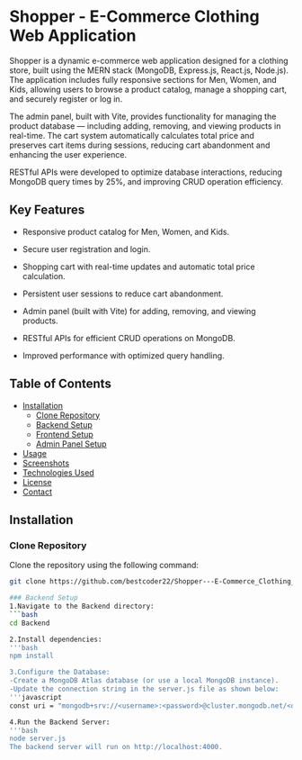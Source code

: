 # Shopper - E-Commerce Clothing Web Application
Shopper is a dynamic e-commerce web application designed for a clothing store, built using the MERN stack (MongoDB, Express.js, React.js, Node.js). The application includes fully responsive sections for Men, Women, and Kids, allowing users to browse a product catalog, manage a shopping cart, and securely register or log in.

The admin panel, built with Vite, provides functionality for managing the product database — including adding, removing, and viewing products in real-time. The cart system automatically calculates total price and preserves cart items during sessions, reducing cart abandonment and enhancing the user experience.

RESTful APIs were developed to optimize database interactions, reducing MongoDB query times by 25%, and improving CRUD operation efficiency.

## Key Features
- Responsive product catalog for Men, Women, and Kids.

- Secure user registration and login.

- Shopping cart with real-time updates and automatic total price calculation.

- Persistent user sessions to reduce cart abandonment.

- Admin panel (built with Vite) for adding, removing, and viewing products.

- RESTful APIs for efficient CRUD operations on MongoDB.

- Improved performance with optimized query handling.

## Table of Contents


- [Installation](#installation)
  - [Clone Repository](#clone-repository)
  - [Backend Setup](#backend-setup)
  - [Frontend Setup](#frontend-setup)
  - [Admin Panel Setup](#admin-panel-setup)
- [Usage](#usage)
- [Screenshots](#screenshots)
- [Technologies Used](#technologies-used)
- [License](#license)
- [Contact](#contact)

## Installation

### Clone Repository
Clone the repository using the following command:
```bash
git clone https://github.com/bestcoder22/Shopper---E-Commerce_Clothing_Web_Application.git

### Backend Setup
1.Navigate to the Backend directory:
```bash
cd Backend

2.Install dependencies:
'''bash
npm install

3.Configure the Database:
-Create a MongoDB Atlas database (or use a local MongoDB instance).
-Update the connection string in the server.js file as shown below:
'''javascript
const uri = "mongodb+srv://<username>:<password>@cluster.mongodb.net/<database-name>";

4.Run the Backend Server:
'''bash
node server.js
The backend server will run on http://localhost:4000.



